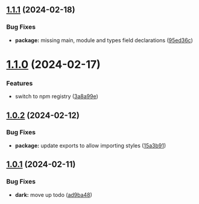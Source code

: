 ## [1.1.1](https://github.com/brewen-dev/tokens/compare/v1.1.0...v1.1.1) (2024-02-18)


### Bug Fixes

* **package:** missing main, module and types field declarations ([95ed36c](https://github.com/brewen-dev/tokens/commit/95ed36cde856631b9ee37447a2804d0a91e0b43b))

# [1.1.0](https://github.com/brewen-dev/tokens/compare/v1.0.2...v1.1.0) (2024-02-17)


### Features

* switch to npm registry ([3a8a99e](https://github.com/brewen-dev/tokens/commit/3a8a99e9acb82b7d1bfb32f9e811fd305560cd75))

## [1.0.2](https://github.com/brewen-dev/tokens/compare/v1.0.1...v1.0.2) (2024-02-12)


### Bug Fixes

* **package:** update exports to allow importing styles ([15a3b91](https://github.com/brewen-dev/tokens/commit/15a3b910b60f41ee582f173dbca34a3d9d998361))

## [1.0.1](https://github.com/brewen-dev/tokens/compare/v1.0.0...v1.0.1) (2024-02-11)


### Bug Fixes

* **dark:** move up todo ([ad9ba48](https://github.com/brewen-dev/tokens/commit/ad9ba48ad7678d01abd95dccbc2419ddf1422292))
